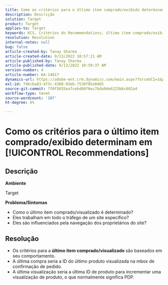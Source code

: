 ```yaml
---
title: Como os critérios para o último item comprado/exibido determinam em [!UICONTROL Recommendations]
description: Descrição
solution: Target
product: Target
applies-to: Target
keywords: KCS, Critérios do Recommendations, último item comprado/exibido
resolution: Resolution
internal-notes: null
bug: false
article-created-by: Tanay Sharma .
article-created-date: 9/13/2022 10:57:21 AM
article-published-by: Tanay Sharma .
article-published-date: 9/13/2022 10:59:37 AM
version-number: 4
article-number: KA-14017
dynamics-url: https://adobe-ent.crm.dynamics.com/main.aspx?forceUCI=1&pagetype=entityrecord&etn=knowledgearticle&id=99a986d1-5233-ed11-9db1-002248086735
exl-id: 7d6cba83-4f3c-4308-93eb-7538f85e0465
source-git-commit: 7f0f5035ea7cebd60f6ec7bda9de6225b6c602a4
workflow-type: tm+mt
source-wordcount: '107'
ht-degree: 6%

---
```


# Como os critérios para o último item comprado/exibido determinam em [!UICONTROL Recommendations]

## Descrição


<b>Ambiente</b>

Target



<b>Problema/Sintomas</b>

- Como o último item comprado/visualizado é determinado?
- Eles trabalham em todo o tráfego de um site específico?
- Eles são influenciados pela navegação dos proprietários do site?





## Resolução


- Os critérios para a <b>último item comprado/visualizado </b>são baseados em seu comportamento.
- A última compra seria a ID do último produto visualizada na mbox de confirmação de pedido.
- A última visualização seria a última ID de produto para incrementar uma visualização de produto, o que normalmente significa PDP.
